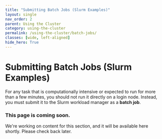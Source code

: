 ```yaml
---
title: "Submitting Batch Jobs (Slurm Examples)"
layout: single
nav_order: 2
parent: Using the Cluster
category: using-the-cluster
permalink: /using-the-cluster/batch-jobs/
classes: [wide, left-aligned]
hide_hero: True
---
```


# Submitting Batch Jobs (Slurm Examples)


For any task that is computationally intensive or expected to run for more than a few minutes, you should not run it directly on a login node. Instead, you must submit it to the Slurm workload manager as a **batch job**.

### This page is coming soon.
We're working on content for this section, and it will be available here shortly. Please check back later. 